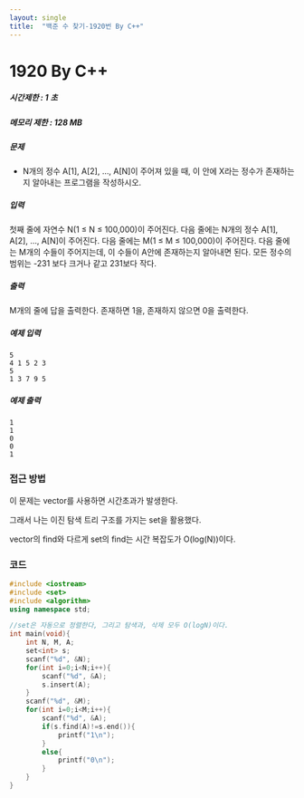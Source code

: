```yaml
---
layout: single
title:  "백준 수 찾기-1920번 By C++"
---
```

# 1920 By C++

##### 시간제한 : 1 초

##### 메모리 제한 : 128 MB

##### 문제

- N개의 정수 A[1], A[2], …, A[N]이 주어져 있을 때, 이 안에 X라는 정수가 존재하는지 알아내는 프로그램을 작성하시오.

##### 입력

첫째 줄에 자연수 N(1 ≤ N ≤ 100,000)이 주어진다. 다음 줄에는 N개의 정수 A[1], A[2], …, A[N]이 주어진다. 다음 줄에는 M(1 ≤ M ≤ 100,000)이 주어진다. 다음 줄에는 M개의 수들이 주어지는데, 이 수들이 A안에 존재하는지 알아내면 된다. 모든 정수의 범위는 -231 보다 크거나 같고 231보다 작다.

##### 출력

M개의 줄에 답을 출력한다. 존재하면 1을, 존재하지 않으면 0을 출력한다.

##### 예제 입력

```
5
4 1 5 2 3
5
1 3 7 9 5
```

##### 예제 출력

```
1
1
0
0
1
```



### 접근 방법

이 문제는 vector를 사용하면 시간초과가 발생한다. 

그래서 나는 이진 탐색 트리 구조를 가지는 set을 활용했다.

vector의 find와 다르게 set의 find는 시간 복잡도가 O(log(N))이다.



### 코드

```c++
#include <iostream>
#include <set>
#include <algorithm>
using namespace std;

//set은 자동으로 정렬한다, 그리고 탐색과, 삭제 모두 O(logN)이다.
int main(void){
    int N, M, A;
    set<int> s;
    scanf("%d", &N);
    for(int i=0;i<N;i++){
        scanf("%d", &A);
        s.insert(A);
    }
    scanf("%d", &M);
    for(int i=0;i<M;i++){
        scanf("%d", &A);
        if(s.find(A)!=s.end()){
            printf("1\n");
        }
        else{
            printf("0\n");
        }
    }
}
```

